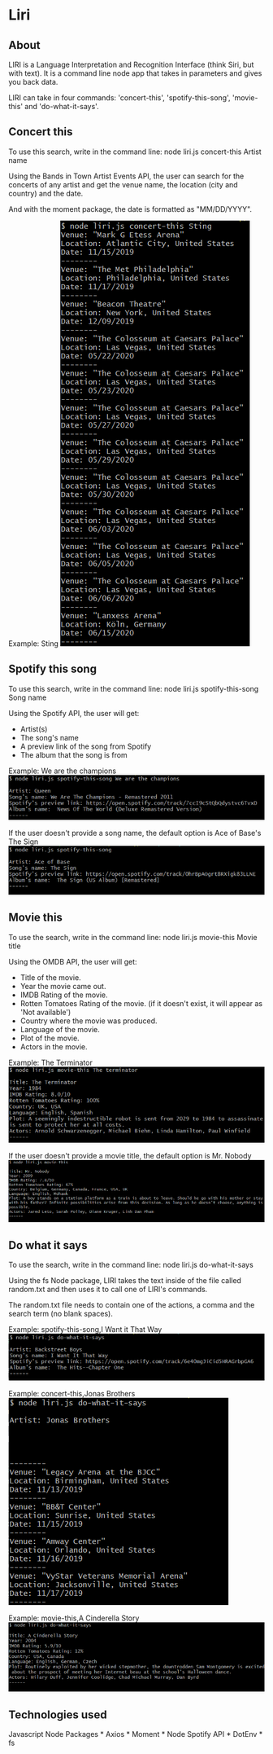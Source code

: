 # Liri

## About

LIRI is a Language Interpretation and Recognition Interface (think Siri, but with text). It is a command line node app that takes in parameters and gives you back data.

LIRI can take in four commands: 'concert-this', 'spotify-this-song', 'movie-this' and 'do-what-it-says'.

## Concert this
To use this search, write in the command line: node liri.js concert-this Artist name

Using the Bands in Town Artist Events API, the user can search for the concerts of any artist and get the venue name, the location (city and country) and the date.

And with the moment package, the date is formatted as "MM/DD/YYYY".

Example: Sting
![concert-this Sting](/images/concert-this.png)

## Spotify this song
To use this search, write in the command line: node liri.js spotify-this-song Song name

Using the Spotify API, the user will get:
 * Artist(s)
 * The song's name
 * A preview link of the song from Spotify
 * The album that the song is from

Example: We are the champions
![spotify-this-song We are the champions](/images/spotify-this-song.png)

If the user doesn't provide a song name, the default option is Ace of Base's The Sign
![spotify-this-song Default](/images/spotify-this-song-default.png)

## Movie this
To use the search, write in the command line: node liri.js movie-this Movie title

Using the OMDB API, the user will get: 
  * Title of the movie.
  * Year the movie came out.
  * IMDB Rating of the movie.
  * Rotten Tomatoes Rating of the movie. (if it doesn't exist, it will appear as 'Not available')
  * Country where the movie was produced.
  * Language of the movie.
  * Plot of the movie.
  * Actors in the movie.

Example: The Terminator
![movie-this The terminator](/images/movie-this.png)

If the user doesn't provide a movie title, the default option is Mr. Nobody
![movie-this Default](/images/movie-this-default.png)

## Do what it says
To use the search, write in the command line: node liri.js do-what-it-says

Using the fs Node package, LIRI takes the text inside of the file called random.txt and then uses it to call one of LIRI's commands.

The random.txt file needs to contain one of the actions, a comma and the search term (no blank spaces).

Example: spotify-this-song,I Want it That Way
![do-what-it-says spotify-this-song](/images/do-what-it-says-spotify-this-song.png)

Example: concert-this,Jonas Brothers
![do-what-it-says concert-this](/images/do-what-it-says-concert-this.png)

Example: movie-this,A Cinderella Story
![do-what-it-says movie-this](/images/do-what-it-says-movie-this.png)


## Technologies used
Javascript
Node
Packages
    * Axios
    * Moment
    * Node Spotify API
    * DotEnv
    * fs

